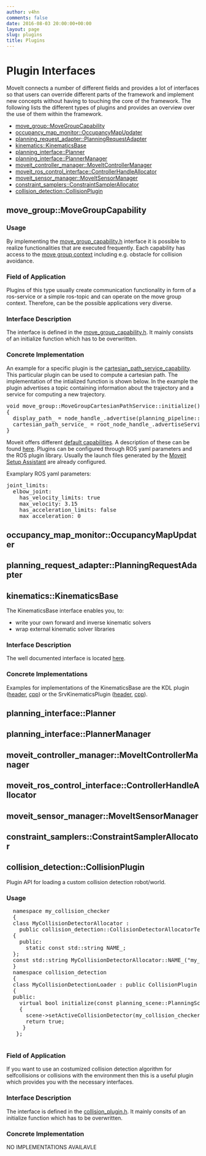 ```yaml
---
author: v4hn
comments: false
date: 2016-08-03 20:00:00+00:00
layout: page
slug: plugins
title: Plugins
---
```


# Plugin Interfaces

MoveIt connects a number of different fields and provides a lot of interfaces so that users can override different parts of the framework and implement new concepts without having to touching the core of the framework.
The following lists the different types of plugins and provides an overview over the use of them within the framework.

* [move_group::MoveGroupCapability](#MoveGroupCapability)
* [occupancy_map_monitor::OccupancyMapUpdater](#OccupancyMapUpdater)
* [planning_request_adapter::PlanningRequestAdapter](#PlanningRequestAdapter)
* [kinematics::KinematicsBase](#KinematicsBase)
* [planning_interface::Planner](#Planner)
* [planning_interface::PlannerManager](#PlannerManager)
* [moveit_controller_manager::MoveItControllerManager](#MoveItControllerManager)
* [moveit_ros_control_interface::ControllerHandleAllocator](#ControllerHandleAllocator)
* [moveit_sensor_manager::MoveItSensorManager](#MoveItSensorManager)
* [constraint_samplers::ConstraintSamplerAllocator](#ConstraintSamplerAllocator)
* [collision_detection::CollisionPlugin](#CollisionPlugin)

<a name="MoveGroupCapability"></a>
## move_group::MoveGroupCapability

### Usage

By implementing the [move_group_capability.h](https://github.com/ros-planning/moveit/blob/kinetic-devel/moveit_ros/move_group/include/moveit/move_group/move_group_capability.h) interface it is possible to realize functionalities that are executed frequently. Each capability has access to the [move group context](https://github.com/ros-planning/moveit/blob/kinetic-devel/moveit_ros/move_group/include/moveit/move_group/move_group_context.h) including e.g. obstacle for collision avoidance.

### Field of Application

Plugins of this type usually create communication functionality in form of a ros-service or a simple ros-topic and can operate on the move group context. Therefore, can be the possible applications very diverse.

### Interface Description

The interface is defined in the [move_group_capability.h](https://github.com/ros-planning/moveit/blob/kinetic-devel/moveit_ros/move_group/include/moveit/move_group/move_group_capability.h). It mainly consists of an initialize function which has to be overwritten.

### Concrete Implementation

An example for a specific plugin is the [cartesian_path_service_capability](https://github.com/ros-planning/moveit/blob/kinetic-devel/moveit_ros/move_group/src/default_capabilities/cartesian_path_service_capability.cpp). This particular plugin can be used to compute a cartesian path. The implementation of the intialized function is shown below. In the example the plugin advertises a topic containing information about the trajectory and a service for computing a new trajectory.  

<PRE>
void move_group::MoveGroupCartesianPathService::initialize()
{
  display_path_ = node_handle_.advertise<moveit_msgs::DisplayTrajectory>(planning_pipeline::PlanningPipeline::DISPLAY_PATH_TOPIC, 10, true);
  cartesian_path_service_ = root_node_handle_.advertiseService(CARTESIAN_PATH_SERVICE_NAME, &MoveGroupCartesianPathService::computeService, this);
}
</PRE>

Moveit offers different [default capabilities](https://github.com/ros-planning/moveit/tree/kinetic-devel/moveit_ros/move_group/src/default_capabilities). A description of these can be found [here](https://github.com/ros-planning/moveit/blob/kinetic-devel/moveit_ros/move_group/default_capabilities_plugin_description.xml). Plugins can be configured through ROS yaml parameters and the ROS plugin library. Usually the launch files generated by the [Moveit Setup Assistant](http://docs.ros.org/jade/api/moveit_setup_assistant/html/doc/tutorial.html) are already configured.

Examplary ROS yaml parameters:

<PRE>
joint_limits:
  elbow_joint:
    has_velocity_limits: true
    max_velocity: 3.15
    has_acceleration_limits: false
    max_acceleration: 0
</PRE>

<a name="OccupancyMapUpdater"></a>
## occupancy_map_monitor::OccupancyMapUpdater
<a name="PlanningRequestAdapter"></a>
## planning_request_adapter::PlanningRequestAdapter
<a name="KinematicsBase"></a>
## kinematics::KinematicsBase
The KinematicsBase interface enables you, to:

- write your own forward and inverse kinematic solvers
- wrap external kinematic solver libraries

### Interface Description
The well documented interface is located [here](https://github.com/ros-planning/moveit/blob/3464e3d27bd8655aa6187ca5d3a031a4f72663e2/moveit_core/kinematics_base/include/moveit/kinematics_base/kinematics_base.h).
### Concrete Implementations
Examples for implementations of the KinematicsBase are the KDL plugin ([header](https://github.com/ros-planning/moveit/blob/4ac0c7432d335f57aab6836cbcaaac3fccf4b6f9/moveit_ros/planning/kdl_kinematics_plugin/include/moveit/kdl_kinematics_plugin/kdl_kinematics_plugin.h), [cpp](https://github.com/ros-planning/moveit/blob/4ac0c7432d335f57aab6836cbcaaac3fccf4b6f9/moveit_ros/planning/kdl_kinematics_plugin/src/kdl_kinematics_plugin.cpp)) or the SrvKinematicsPlugin ([header](https://github.com/ros-planning/moveit/blob/4ac0c7432d335f57aab6836cbcaaac3fccf4b6f9/moveit_ros/planning/srv_kinematics_plugin/include/moveit/srv_kinematics_plugin/srv_kinematics_plugin.h), [cpp](https://github.com/ros-planning/moveit/blob/4ac0c7432d335f57aab6836cbcaaac3fccf4b6f9/moveit_ros/planning/srv_kinematics_plugin/src/srv_kinematics_plugin.cpp)).
<a name="Planner"></a>
## planning_interface::Planner
<a name="PlannerManager"></a>
## planning_interface::PlannerManager
<a name="MoveItControllerManager"></a>
## moveit_controller_manager::MoveItControllerManager
<a name="ControllerHandleAllocator"></a>
## moveit_ros_control_interface::ControllerHandleAllocator
<a name="MoveItSensorManager"></a>
## moveit_sensor_manager::MoveItSensorManager
<a name="ConstraintSamplerAllocator"></a>
## constraint_samplers::ConstraintSamplerAllocator
<a name="CollisionPlugin"></a>
## collision_detection::CollisionPlugin

Plugin API for loading a custom collision detection robot/world.

### Usage

 <PRE>
  namespace my_collision_checker
  {
  class MyCollisionDetectorAllocator :
    public collision_detection::CollisionDetectorAllocatorTemplate<MyCollisionWorld, MyCollisionRobot, MyCollisionDetectorAllocator>
  {
    public:
      static const std::string NAME_;
  };
  const std::string MyCollisionDetectorAllocator::NAME_("my_checker");
  }
  namespace collision_detection
  {
  class MyCollisionDetectionLoader : public CollisionPlugin
  {
  public:
    virtual bool initialize(const planning_scene::PlanningScenePtr& scene, bool exclusive) const
    {
      scene->setActiveCollisionDetector(my_collision_checker::MyCollisionDetectorAllocator::create(), exclusive);
      return true;
     }
   };
 </PRE>

### Field of Application

If you want to use an costumized collision detection algorithm for selfcollisions or collisions with the environment then this is a useful plugin which provides you with the necessary interfaces.

### Interface Description

The interface is defined in the [collision_plugin.h](https://github.com/ros-planning/moveit/blob/kinetic-devel/moveit_core/collision_detection/include/moveit/collision_detection/collision_plugin.h). It mainly consits of an initialize function which has to be overwritten.

### Concrete Implementation
NO IMPLEMENTATIONS AVAILAVLE
